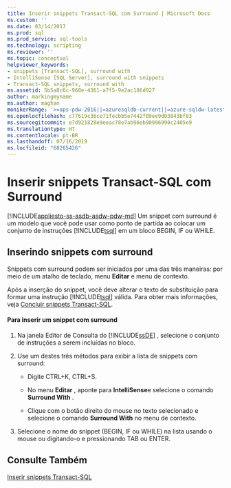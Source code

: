```yaml
---
title: Inserir snippets Transact-SQL com Surround | Microsoft Docs
ms.custom: ''
ms.date: 03/14/2017
ms.prod: sql
ms.prod_service: sql-tools
ms.technology: scripting
ms.reviewer: ''
ms.topic: conceptual
helpviewer_keywords:
- snippets [Transact-SQL], surround with
- IntelliSense [SQL Server], surround with snippets
- Transact-SQL snippets, surround with
ms.assetid: 5b5a8c6c-968e-4361-a7f5-9e2ac186d927
author: markingmyname
ms.author: maghan
monikerRange: '>=aps-pdw-2016||=azuresqldb-current||=azure-sqldw-latest||>=sql-server-2016||=sqlallproducts-allversions||>=sql-server-linux-2017||=azuresqldb-mi-current'
ms.openlocfilehash: c77619c36ce71fecbb5e7442f09ee9d03843bf83
ms.sourcegitcommit: e7d921828e9eeac78e7ab96eb90996990c2405e9
ms.translationtype: HT
ms.contentlocale: pt-BR
ms.lasthandoff: 07/16/2019
ms.locfileid: "68265426"
---
```

# <a name="insert-surround-with-transact-sql-snippets"></a>Inserir snippets Transact-SQL com Surround
[!INCLUDE[appliesto-ss-asdb-asdw-pdw-md](../../includes/appliesto-ss-asdb-asdw-pdw-md.md)]
  Um snippet com surround é um modelo que você pode usar como ponto de partida ao colocar um conjunto de instruções [!INCLUDE[tsql](../../includes/tsql-md.md)] em um bloco BEGIN, IF ou WHILE.  
  
## <a name="inserting-surround-with-snippets"></a>Inserindo snippets com surround  
 Snippets com surround podem ser iniciados por uma das três maneiras: por meio de um atalho de teclado, menu **Editar** e menu de contexto.  
  
 Após a inserção do snippet, você deve alterar o texto de substituição para formar uma instrução [!INCLUDE[tsql](../../includes/tsql-md.md)] válida. Para obter mais informações, veja [Concluir snippets Transact-SQL](../../relational-databases/scripting/complete-transact-sql-snippets.md).  
  
#### <a name="to-insert-a-surround-with-snippet"></a>Para inserir um snippet com surround  
  
1.  Na janela Editor de Consulta do [!INCLUDE[ssDE](../../includes/ssde-md.md)] , selecione o conjunto de instruções a serem incluídas no bloco.  
  
2.  Use um destes três métodos para exibir a lista de snippets com surround:  
  
    -   Digite CTRL+K, CTRL+S.  
  
    -   No menu **Editar** , aponte para **IntelliSense**e selecione o comando **Surround With** .  
  
    -   Clique com o botão direito do mouse no texto selecionado e selecione o comando **Surround With** no menu de contexto.  
  
3.  Selecione o nome do snippet (BEGIN, IF ou WHILE) na lista usando o mouse ou digitando-o e pressionando TAB ou ENTER.  
  
## <a name="see-also"></a>Consulte Também  
 [Inserir snippets Transact-SQL](../../relational-databases/scripting/insert-transact-sql-snippets.md)  
  
  
